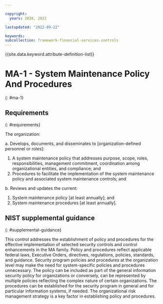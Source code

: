 ```yaml
---

copyright:
  years: 2020, 2022

lastupdated: "2022-09-22"

keywords: 
subcollection: framework-financial-services-controls
---
```


{{site.data.keyword.attribute-definition-list}}

# MA-1 - System Maintenance Policy And Procedures
{: #ma-1}

## Requirements
{: #requirements}

The organization:

a. Develops, documents, and disseminates to [organization-defined personnel or roles]:

1. A system maintenance policy that addresses purpose, scope, roles, responsibilities, management commitment, coordination among organizational entities, and compliance; and
2. Procedures to facilitate the implementation of the system maintenance policy and associated system maintenance controls; and

b. Reviews and updates the current:

1. System maintenance policy [at least annually]; and
2. System maintenance procedures [at least annually].

## NIST supplemental guidance
{: #supplemental-guidance}

This control addresses the establishment of policy and procedures for the effective implementation of selected security controls and control enhancements in the MA family. Policy and procedures reflect applicable federal laws, Executive Orders, directives, regulations, policies, standards, and guidance. Security program policies and procedures at the organization level may make the need for system-specific policies and procedures unnecessary. The policy can be included as part of the general information security policy for organizations or conversely, can be represented by multiple policies reflecting the complex nature of certain organizations. The procedures can be established for the security program in general and for particular information systems, if needed. The organizational risk management strategy is a key factor in establishing policy and procedures.

